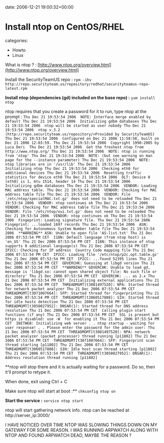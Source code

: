 


date: 2006-12-21 19:00:32+00:00


# Install ntop on CentOS/RHEL

categories:
- Howto
- Linux


What is ntop ? : [http://www.ntop.org/overview.html](http://www.ntop.org/overview.html)

Install the SecurityTeamUS repo :
`rpm -ihv http://repo.securityteam.us/repository/redhat/securityteamus-repo-latest.rpm`

**Install ntop (dependencies (gd) included on the base repo) :**
`yum install ntop`

<!-- more -->

ntop requires that you create a password for it to run, type ntop at the prompt : 
`Thu Dec 21 19:53:54 2006  NOTE: Interface merge enabled by default
Thu Dec 21 19:53:54 2006  Initializing gdbm databases
Thu Dec 21 19:53:54 2006  ntop will be started as user nobody
Thu Dec 21 19:53:54 2006  ntop v.3.2 (http://repo.securityteam.us/repository/>Provided by SecurityTeamUS)
Thu Dec 21 19:53:54 2006  Configured on Dec 21 2006 11:58:58, built on Dec 21 2006 12:03:59.
Thu Dec 21 19:53:54 2006  Copyright 1998-2005 by Luca Deri 
Thu Dec 21 19:53:54 2006  Get the freshest ntop from http://www.ntop.org/
Thu Dec 21 19:53:54 2006  NOTE: ntop is running from 'ntop'
Thu Dec 21 19:53:54 2006  NOTE: (but see warning on man page for the --instance parameter)
Thu Dec 21 19:53:54 2006  NOTE: ntop libraries are in '/usr/lib'
Thu Dec 21 19:53:54 2006  Initializing ntop
Thu Dec 21 19:53:54 2006  Checking eth0 for additional devices
Thu Dec 21 19:53:54 2006  Resetting traffic statistics for device eth0
Thu Dec 21 19:53:54 2006  DLT: Device 0 [eth0] is 1, mtu 1514, header 14
Thu Dec 21 19:53:54 2006  Initializing gdbm databases
Thu Dec 21 19:53:54 2006  VENDOR: Loading MAC address table.
Thu Dec 21 19:53:54 2006  VENDOR: Checking for MAC address table file
Thu Dec 21 19:53:54 2006  VENDOR: File '/etc/ntop/specialMAC.txt.gz' does not need to be reloaded
Thu Dec 21 19:53:54 2006  VENDOR: ntop continues ok
Thu Dec 21 19:53:54 2006  VENDOR: Checking for MAC address table file
Thu Dec 21 19:53:54 2006  VENDOR: File '/etc/ntop/oui.txt.gz' does not need to be reloaded
Thu Dec 21 19:53:54 2006  VENDOR: ntop continues ok
Thu Dec 21 19:53:54 2006  Fingeprint: Loading signature file.
Thu Dec 21 19:53:54 2006  Fingeprint: ...loaded 1697 records
Thu Dec 21 19:53:54 2006  ASN: Checking for Autonomous System Number table file
Thu Dec 21 19:53:54 2006  **WARNING** ASN: Unable to open file 'AS-list.txt'
Thu 21 Dec 2006 07:53:54 PM CET  I18N: Default language (from ntop host) is 'en_US'
Thu 21 Dec 2006 07:53:54 PM CET  I18N: This instance of ntop supports 0 additional language(s)
Thu 21 Dec 2006 07:53:54 PM CET  IP2CC: Checking for IP address  Country Code mapping file
Thu 21 Dec 2006 07:53:54 PM CET  IP2CC: Loading file '/etc/ntop/p2c.opt.table.gz'
Thu 21 Dec 2006 07:53:54 PM CET  IP2CC: ...found 52395 lines
Thu 21 Dec 2006 07:53:54 PM CET  GDVERCHK: Guessing at libgd version
Thu 21 Dec 2006 07:53:54 PM CET  **WARNING** GDVERCHK: Unable to load gd, message is 'libgd.so: cannot open shared object file: No such file or directory'
Thu 21 Dec 2006 07:53:54 PM CET  GDVERCHK: ... as 2.x
Thu 21 Dec 2006 07:53:54 PM CET  Initializing external applications
Thu 21 Dec 2006 07:53:54 PM CET  THREADMGMT[t3081497520]: NPA: Started thread for network packet analyzer
Thu 21 Dec 2006 07:53:54 PM CET  THREADMGMT[t3071007664]: SFP: Started thread for fingerprinting
Thu 21 Dec 2006 07:53:54 PM CET  THREADMGMT[t3060517808]: SIH: Started thread for idle hosts detection
Thu 21 Dec 2006 07:53:54 PM CET  THREADMGMT[t3050027952]: DNSAR(1): Started thread for DNS address resolution
Thu 21 Dec 2006 07:53:54 PM CET  Calling plugin start functions (if any)
Thu 21 Dec 2006 07:53:54 PM CET  SSL is present but https is disabled: use -W  for enabling it
Thu 21 Dec 2006 07:53:54 PM CET  INITWEB: Initializing web server
.
.
ntop startup - waiting for user response!
.
.
Please enter the password for the admin user: Thu 21 Dec 2006 07:53:54 PM CET  THREADMGMT[t3081497520]: NPA: network packet analyzer (packet processor) thread running [p11802]
Thu 21 Dec 2006 07:53:54 PM CET  THREADMGMT[t3071007664]: SFP: Fingerprint scan thread starting [p11802]
Thu 21 Dec 2006 07:53:54 PM CET  THREADMGMT[t3060517808]: SIH: Idle host scan thread starting [p11802]
Thu 21 Dec 2006 07:53:54 PM CET  THREADMGMT[t3050027952]: DNSAR(1): Address resolution thread running [p11802]`

**ntop will stop there and it is actually waiting for a password. Do so, then it'll prompt to retype it.
 
When done, exit using Ctrl + C

Make sure ntop will start at boot :**
`chkconfig ntop on`

**Start the service :**
`service ntop start`

ntop will start gathering network info.
ntop can be reached at http://server_ip:3000/

I HAVE NOTICED OVER TIME NTOP WAS SLOWING THINGS DOWN ON MY GATEWAY FOR SOME REASON.
I WAS RUNNING ARPWATCH ALONG WITH NTOP AND FOUND ARPWATCH DEAD, MAYBE THE REASON ?

